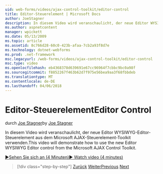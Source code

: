 ```yaml
---
uid: web-forms/videos/ajax-control-toolkit/editor-control
title: Editor-Steuerelement | Microsoft Docs
author: JoeStagner
description: In diesem Video wird veranschaulicht, der neue Editor WYSIWYG-Editor-Steuerelement aus dem Microsoft AJAX-Steuerelement-Toolkit verwenden.
ms.author: aspnetcontent
manager: wpickett
ms.date: 05/13/2009
ms.topic: article
ms.assetid: 8c766d28-60c0-423b-afaa-7cb2a93f8d7e
ms.technology: dotnet-webforms
ms.prod: .net-framework
msc.legacyurl: /web-forms/videos/ajax-control-toolkit/editor-control
msc.type: video
ms.openlocfilehash: eb4368378d639691e67cc96964f7cbbc9bc0a98f
ms.sourcegitcommit: f8852267f463b62d7f975e56bea9aa3f68fbbdeb
ms.translationtype: MT
ms.contentlocale: de-DE
ms.lasthandoff: 04/06/2018
---
```

<a name="editor-control"></a><span data-ttu-id="b2032-103">Editor-Steuerelement</span><span class="sxs-lookup"><span data-stu-id="b2032-103">Editor Control</span></span>
====================
<span data-ttu-id="b2032-104">durch [Joe Stagner](https://github.com/JoeStagner)</span><span class="sxs-lookup"><span data-stu-id="b2032-104">by [Joe Stagner](https://github.com/JoeStagner)</span></span>

<span data-ttu-id="b2032-105">In diesem Video wird veranschaulicht, der neue Editor WYSIWYG-Editor-Steuerelement aus dem Microsoft AJAX-Steuerelement-Toolkit verwenden.</span><span class="sxs-lookup"><span data-stu-id="b2032-105">This video will demonstrate how to use the new Editor WYSIWYG Editor control from the Microsoft AJAX Control Toolkit.</span></span>

[<span data-ttu-id="b2032-106">&#9654;Sehen Sie sich an (4 Minuten)</span><span class="sxs-lookup"><span data-stu-id="b2032-106">&#9654; Watch video (4 minutes)</span></span>](https://channel9.msdn.com/Blogs/ASP-NET-Site-Videos/editor-control)

> [!div class="step-by-step"]
> <span data-ttu-id="b2032-107">[Zurück](combo-box.md)
> [Weiter](editor-control-custom.md)</span><span class="sxs-lookup"><span data-stu-id="b2032-107">[Previous](combo-box.md)
[Next](editor-control-custom.md)</span></span>

